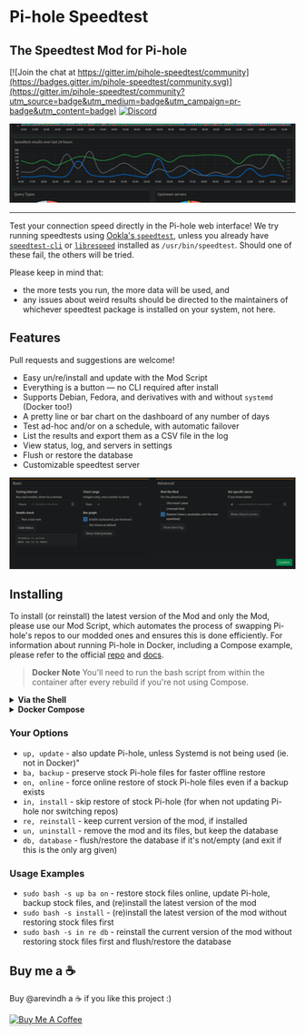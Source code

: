 # Pi-hole Speedtest

## The Speedtest Mod for Pi-hole

[![Join the chat at https://gitter.im/pihole-speedtest/community](https://badges.gitter.im/pihole-speedtest/community.svg)](https://gitter.im/pihole-speedtest/community?utm_source=badge&utm_medium=badge&utm_campaign=pr-badge&utm_content=badge) [![Discord](https://badgen.net/badge/icon/discord?icon=discord&label)](https://discord.gg/TW9TfyM)

![Speedtest Chart](https://raw.githubusercontent.com/arevindh/AdminLTE/master/img/st-chart.png)

---

Test your connection speed directly in the Pi-hole web interface! We try running speedtests using [Ookla's `speedtest`](https://www.speedtest.net/apps/cli), unless you already have [`speedtest-cli`](https://github.com/sivel/speedtest-cli) or [`librespeed`](https://github.com/librespeed/speedtest-cli) installed as `/usr/bin/speedtest`. Should one of these fail, the others will be tried.

Please keep in mind that:

* the more tests you run, the more data will be used, and
* any issues about weird results should be directed to the maintainers of whichever speedtest package is installed on your system, not here.

## Features

Pull requests and suggestions are welcome!

* Easy un/re/install and update with the Mod Script
* Everything is a button — no CLI required after install
* Supports Debian, Fedora, and derivatives with and without `systemd` (Docker too!)
* A pretty line or bar chart on the dashboard of any number of days
* Test ad-hoc and/or on a schedule, with automatic failover
* List the results and export them as a CSV file in the log
* View status, log, and servers in settings
* Flush or restore the database
* Customizable speedtest server

![Speedtest Settings](https://raw.githubusercontent.com/arevindh/AdminLTE/master/img/st-pref.png)

## Installing

To install (or reinstall) the latest version of the Mod and only the Mod, please use our Mod Script, which automates the process of swapping Pi-hole's repos to our modded ones and ensures this is done efficiently. For information about running Pi-hole in Docker, including a Compose example, please refer to the official [repo](https://github.com/pi-hole/docker-pi-hole/) and [docs](https://docs.pi-hole.net/).

> **Docker Note**
> You'll need to run the bash script from within the container after every rebuild if you're not using Compose.

<details>
<summary><strong>Via the Shell</strong></summary>

You can just pipe to bash!

    curl -sSLN https://github.com/arevindh/pi-hole/raw/master/advanced/Scripts/speedtestmod/mod.sh | sudo bash -s

</details>

<details>
<summary><strong>Docker Compose</strong></summary>

Replace `image: pihole/pihole:latest` with the following in your `compose.yml`, then rebuild without cache.

    build:
        dockerfile_inline: |
            FROM pihole/pihole:latest
            RUN curl -sSLN https://github.com/arevindh/pi-hole/raw/master/advanced/Scripts/speedtestmod/mod.sh | sudo bash -s

</details>

### Your Options

* `up, update` - also update Pi-hole, unless Systemd is not being used (ie. not in Docker)"
* `ba, backup` - preserve stock Pi-hole files for faster offline restore
* `on, online` - force online restore of stock Pi-hole files even if a backup exists
* `in, install` - skip restore of stock Pi-hole (for when not updating Pi-hole nor switching repos)
* `re, reinstall` - keep current version of the mod, if installed
* `un, uninstall` - remove the mod and its files, but keep the database
* `db, database` - flush/restore the database if it's not/empty (and exit if this is the only arg given)

### Usage Examples

* `sudo bash -s up ba on` - restore stock files online, update Pi-hole, backup stock files, and (re)install the latest version of the mod
* `sudo bash -s install` - (re)install the latest version of the mod without restoring stock files first
* `sudo bash -s in re db` - reinstall the current version of the mod without restoring stock files first and flush/restore the database

## Buy me a ☕️

Buy @arevindh a ☕️ if you like this project :)

<a href="https://www.buymeacoffee.com/itsmesid" target="_blank"><img src="https://www.buymeacoffee.com/assets/img/custom_images/orange_img.png" alt="Buy Me A Coffee" style="height: 41px !important;width: 174px !important;box-shadow: 0px 3px 2px 0px rgba(190, 190, 190, 0.5) !important;-webkit-box-shadow: 0px 3px 2px 0px rgba(190, 190, 190, 0.5) !important;" ></a>
